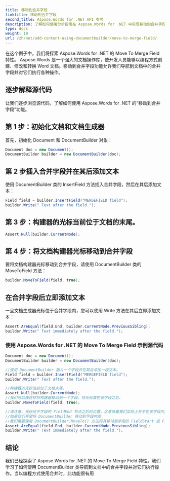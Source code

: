 ```yaml
---
title: 移动到合并字段
linktitle: 移动到合并字段
second_title: Aspose.Words for .NET API 参考
description: 了解如何使用分步指南在 Aspose.Words for .NET 中实现移动到合并字段功能。
type: docs
weight: 10
url: /zh/net/add-content-using-documentbuilder/move-to-merge-field/
---
```


在这个例子中，我们将探索 Aspose.Words for .NET 的 Move To Merge Field 特性。 Aspose.Words 是一个强大的文档操作库，使开发人员能够以编程方式创建、修改和转换 Word 文档。移动到合并字段功能允许我们导航到文档中的合并字段并对它们执行各种操作。


## 逐步解释源代码

让我们逐步浏览源代码，了解如何使用 Aspose.Words for .NET 的“移动到合并字段”功能。

## 第 1 步：初始化文档和文档生成器

首先，初始化 Document 和 DocumentBuilder 对象：

```csharp
Document doc = new Document();
DocumentBuilder builder = new DocumentBuilder(doc);
```

## 第 2 步插入合并字段并在其后添加文本

使用 DocumentBuilder 类的 InsertField 方法插入合并字段，然后在其后添加文本：

```csharp
Field field = builder.InsertField("MERGEFIELD field");
builder.Write(" Text after the field.");
```

## 第 3 步：构建器的光标当前位于文档的末尾。

```csharp
Assert.Null(builder.CurrentNode);
```
## 第 4 步：将文档构建器光标移动到合并字段

要将文档构建器光标移动到合并字段，请使用 DocumentBuilder 类的 MoveToField 方法：

```csharp
builder.MoveToField(field, true);
```

## 在合并字段后立即添加文本

一旦文档生成器光标位于合并字段内，您可以使用 Write 方法在其后立即添加文本：

```csharp
Assert.AreEqual(field.End, builder.CurrentNode.PreviousSibling);
builder.Write(" Text immediately after the field.");
```

### 使用 Aspose.Words for .NET 的 Move To Merge Field 示例源代码

```csharp
Document doc = new Document();
DocumentBuilder builder = new DocumentBuilder(doc);

//使用 DocumentBuilder 插入一个字段并在其后添加一段文本。
Field field = builder.InsertField("MERGEFIELD field");
builder.Write(" Text after the field.");

//构建器的光标当前位于文档末尾。
Assert.Null(builder.CurrentNode);
//我们可以像这样将构建器移动到一个字段，将光标放在该字段之后。
builder.MoveToField(field, true);

//请注意，光标位于字段的 FieldEnd 节点之后的位置，这意味着我们实际上并不在该字段内。
//如果我们希望将 DocumentBuilder 移动到字段内部，
//我们需要使用 DocumentBuilder.MoveTo() 方法将其移动到字段的 FieldStart 或 FieldSeparator 节点。
Assert.AreEqual(field.End, builder.CurrentNode.PreviousSibling);
builder.Write(" Text immediately after the field.");
```

## 结论

我们已经探索了 Aspose.Words for .NET 的 Move To Merge Field 特性。我们学习了如何使用 DocumentBuilder 类导航到文档中的合并字段并对它们执行操作。当以编程方式使用合并时，此功能很有用

